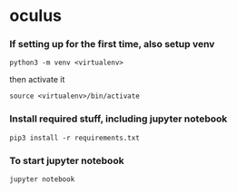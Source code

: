 # oculus

### If setting up for the first time, also setup venv
```
python3 -m venv <virtualenv>
```

then activate it
```
source <virtualenv>/bin/activate
```

### Install required stuff, including jupyter notebook
```
pip3 install -r requirements.txt
```

### To start jupyter notebook
```
jupyter notebook
```
